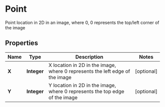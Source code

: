 

# Point

Point location in 2D in an image, where 0, 0 represents the top/left corner of the image

## Properties

| Name | Type | Description | Notes |
|------------ | ------------- | ------------- | -------------|
|**X** | **Integer** | X location in 2D in the image, where 0 represents the left edge of the image |  [optional] |
|**Y** | **Integer** | Y location in 2D in the image, where 0 represents the top edge of the image |  [optional] |



